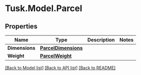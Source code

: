 # Tusk.Model.Parcel

## Properties

Name | Type | Description | Notes
------------ | ------------- | ------------- | -------------
**Dimensions** | [**ParcelDimensions**](ParcelDimensions.md) |  | 
**Weight** | [**ParcelWeight**](ParcelWeight.md) |  | 

[[Back to Model list]](../README.md#documentation-for-models) [[Back to API list]](../README.md#documentation-for-api-endpoints) [[Back to README]](../README.md)

